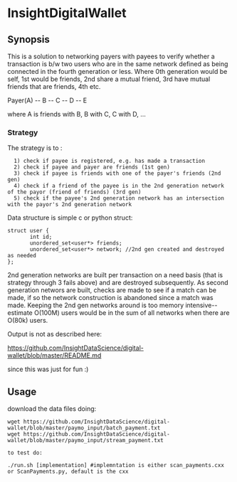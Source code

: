 # InsightDigitalWallet

## Synopsis

This is a solution to networking payers with payees to verify whether a transaction is b/w two
users who are in the same network defined as being connected in the fourth generation or less.  Where
0th generation would be self, 1st would be friends, 2nd share a mutual friend, 3rd have mutual friends 
that are friends, 4th etc.

Payer(A) -- B -- C -- D -- E

where A is friends with B, B with C, C with D, ...

### Strategy

The strategy is to :
```
  1) check if payee is registered, e.g. has made a transaction
  2) check if payee and payer are friends (1st gen)
  3) check if payee is friends with one of the payer's friends (2nd gen)
  4) check if a friend of the payee is in the 2nd generation network of the payor (friend of friends) (3rd gen)
  5) check if the payee's 2nd generation network has an intersection with the payor's 2nd generation network
```

Data structure is simple c or python struct:

```
struct user {
       int id;
       unordered_set<user*> friends;
       unordered_set<user*> network; //2nd gen created and destroyed as needed
};
```

2nd generation networks are built per transaction on a need basis (that is strategy through 3 fails above) and are
destroyed subsequently.  As second generation networs are built, checks are made to see if a match can be made, if so
the network construction is abandoned since a match was made.  Keeping the 2nd gen networks around is too memory intensive--
estimate O(100M) users would be in the sum of all networks when there are O(80k) users.

Output is not as described here:

https://github.com/InsightDataScience/digital-wallet/blob/master/README.md

since this was just for fun :)

## Usage

download the data files doing:

```
wget https://github.com/InsightDataScience/digital-wallet/blob/master/paymo_input/batch_payment.txt 
wget https://github.com/InsightDataScience/digital-wallet/blob/master/paymo_input/stream_payment.txt

to test do:

./run.sh [implementation] #implemntation is either scan_payments.cxx or ScanPayments.py, default is the cxx
```
